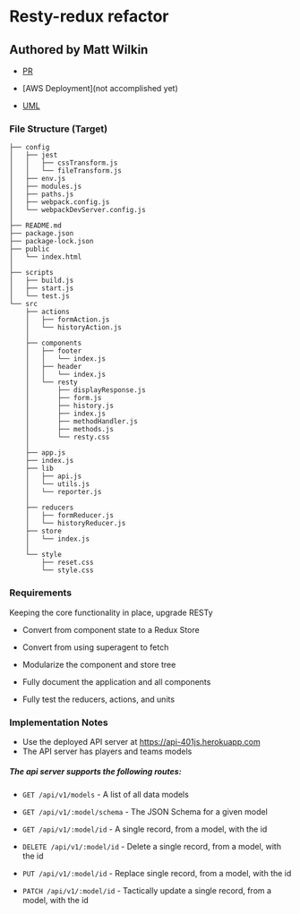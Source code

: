 # Resty-redux refactor



## Authored by Matt Wilkin

* [PR]()

* [AWS Deployment](not accomplished yet)

* [UML](https://www.lucidchart.com/documents/view/49c54ce9-3fc4-42be-b718-667439159bdf/0)

### File Structure (Target)

```
├── config
│   ├── jest
│   │   ├── cssTransform.js
│   │   └── fileTransform.js
│   ├── env.js
│   ├── modules.js
│   ├── paths.js
│   ├── webpack.config.js
│   └── webpackDevServer.config.js
│
├── README.md
├── package.json
├── package-lock.json
├── public
│   └── index.html
│
├── scripts
│   ├── build.js
│   ├── start.js
│   └── test.js
└── src
    ├── actions
    │   ├── formAction.js
    │   └── historyAction.js
    │
    ├── components
    │   ├── footer
    │   │   └── index.js
    │   ├── header
    │   │   └── index.js
    │   └── resty
    │       ├── displayResponse.js
    │       ├── form.js
    │       ├── history.js
    │       ├── index.js
    │       ├── methodHandler.js
    │       ├── methods.js
    │       └── resty.css
    │
    ├── app.js
    ├── index.js
    ├── lib
    │   ├── api.js
    │   └── utils.js
    │   └── reporter.js
    │
    ├── reducers
    │   ├── formReducer.js
    │   └── historyReducer.js
    ├── store
    │   └── index.js
    │   
    └── style
        ├── reset.css
        └── style.css
```
### Requirements

Keeping the core functionality in place, upgrade RESTy
 *  Convert from component state to a Redux Store

* Convert from using superagent to fetch
* Modularize the component and store tree
* Fully document the application and all components
* Fully test the reducers, actions, and units

### Implementation Notes

* Use the deployed API server at https://api-401js.herokuapp.com
* The API server has players and teams models
##### The api server supports the following routes:

* `GET /api/v1/models` - A list of all data models

* `GET /api/v1/:model/schema` - The JSON Schema for a given model

* `GET /api/v1/:model/id` - A single record, from a model, with the id

* `DELETE /api/v1/:model/id` - Delete a single record, from a model, with the id

* `PUT /api/v1/:model/id` - Replace single record, from a model, with the id

* `PATCH /api/v1/:model/id` - Tactically update a single record, from a model, with the id

